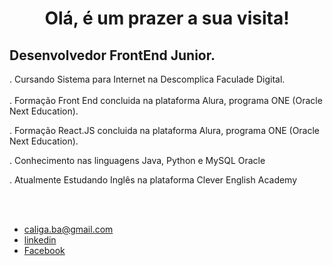 <div align="center">
<h1>Olá, é um prazer a sua visita!</h1>
</div>
<h3>
 <h2>
   Desenvolvedor FrontEnd Junior.
</h2>
</h3> 
 . Cursando Sistema para Internet na Descomplica Faculade Digital.
 <br> <br>
 . Formação Front End concluida na plataforma Alura, programa ONE (Oracle Next Education).

 . Formação React.JS concluida na plataforma Alura, programa ONE (Oracle Next Education).

 . Conhecimento nas linguagens Java, Python e MySQL Oracle

 . Atualmente Estudando Inglês na plataforma Clever English Academy
</h3>
</br>
 <div align="center">

</div>
</br>
<footer>
<ul class="contacts_list">
<li>
<a href="malito: caliga.ba@gmail.com">caliga.ba@gmail.com</a>
</li>
<li>
<a href="https://www.linkedin.com/in/caliga" target="_blank">linkedin</a>
</li>
<li>
<a href="https://www.facebook.com/raimundo.caliga/" target="_blank">Facebook</a>
</li>
</ul>
<h4></h4>
</footer>
